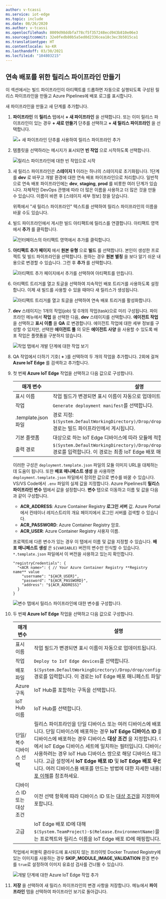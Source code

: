 ```yaml
---
author: v-tcassi
ms.service: iot-edge
ms.topic: include
ms.date: 08/26/2020
ms.author: v-tcassi
ms.openlocfilehash: 8009d98ddbfa778cf5f357248ecd943b810e06e3
ms.sourcegitcommit: 32e0fedb80b5a5ed0d2336cea18c3ec3b5015ca1
ms.translationtype: HT
ms.contentlocale: ko-KR
ms.lasthandoff: 03/30/2021
ms.locfileid: "104803215"
---
```

## <a name="create-a-release-pipeline-for-continuous-deployment"></a>연속 배포를 위한 릴리스 파이프라인 만들기

이 섹션에서는 빌드 파이프라인이 아티팩트를 드롭하면 자동으로 실행되도록 구성된 릴리스 파이프라인을 만들고 Azure Pipelines에 배포 로그를 표시합니다.

새 파이프라인을 만들고 새 단계를 추가합니다.

1. **파이프라인** 의 **릴리스** 탭에서 **+ 새 파이프라인** 을 선택합니다. 또는 이미 릴리스 파이프라인이 있는 경우 **+ 새로 만들기** 단추를 선택하고 **+ 새 릴리스 파이프라인** 을 선택합니다.  

    ![\+ 새 파이프라인 단추를 사용하여 릴리스 파이프라인 추가](./media/iot-edge-create-release-pipeline-for-continuous-deployment/add-release-pipeline.png)

2. 템플릿을 선택하라는 메시지가 표시되면 **빈 작업** 으로 시작하도록 선택합니다.

    ![릴리스 파이프라인에 대한 빈 작업으로 시작](./media/iot-edge-create-release-pipeline-for-continuous-deployment/start-with-empty-release-job.png)

3. 새 릴리스 파이프라인은 **스테이지 1** 이라는 하나의 스테이지로 초기화됩니다. 1단계를 **dev** 로 바꾸고 개발 환경에 대한 연속 배포 파이프라인으로 처리합니다. 일반적으로 연속 배포 파이프라인에는 **dev**, **staging**, **prod** 를 비롯한 여러 단계가 있습니다. 자체적인 DevOps 관행에 따라 더 많은 이름을 사용하고 더 많은 것을 만들 수 있습니다. 이름이 바뀐 후 [스테이지 세부 정보] 창을 닫습니다.

   위쪽에서 "새 릴리스 파이프라인" 텍스트를 선택하여 릴리스 파이프라인의 이름을 바꿀 수도 있습니다.

4. 빌드 파이프라인에서 게시한 빌드 아티팩트에 릴리스를 연결합니다. 아티팩트 영역에서 **추가** 를 클릭합니다.

   ![인터페이스의 아티팩트 영역에서 추가를 클릭합니다.](./media/iot-edge-create-release-pipeline-for-continuous-deployment/add-artifacts.png)

5. **아티팩트 추가 페이지** 에서 **원본 유형** 으로 **빌드** 를 선택합니다. 본인이 생성한 프로젝트 및 빌드 파이프라인을 선택합니다. 원하는 경우 **원본 별칭** 을 보다 알기 쉬운 내용으로 변경할 수 있습니다. 그런 후 **추가** 를 선택합니다.

   ![아티팩트 추가 페이지에서 추가를 선택하여 아티팩트를 만듭니다.](./media/iot-edge-create-release-pipeline-for-continuous-deployment/add-artifact.png)

6. 아티팩트 트리거를 열고 토글을 선택하여 지속적인 배포 트리거를 사용하도록 설정합니다. 이제 새 빌드를 사용할 수 있을 때마다 새 릴리스가 생성됩니다.

   ![아티팩트 트리거를 열고 토글을 선택하여 연속 배포 트리거를 활성화합니다.](./media/iot-edge-create-release-pipeline-for-continuous-deployment/add-trigger.png)

7. **dev** 스테이지는 1개의 작업(job) 및 0개의 작업(task)으로 미리 구성됩니다. 파이프라인 메뉴에서 **작업** 을 선택한 다음, **dev** 스테이지를 선택합니다. **에이전트 작업** 을 선택하고 **표시 이름** 을 **QA** 로 변경합니다. 에이전트 작업에 대한 세부 정보를 구성할 수 있지만, 선택한 **에이전트 풀** 의 모든 **에이전트 사양** 을 사용할 수 있도록 배포 작업은 플랫폼을 구분하지 않습니다.

   ![작업 탭에서 개발 단계에 대한 작업 보기](./media/iot-edge-create-release-pipeline-for-continuous-deployment/view-stage-tasks.png)

8. QA 작업에서 더하기 기호( **+** )를 선택하여 두 개의 작업을 추가합니다. 2회에 걸쳐 **Azure IoT Edge** 를 검색하고 추가합니다.

9. 첫 번째 **Azure IoT Edge** 작업을 선택하고 다음 값으로 구성합니다.

    | 매개 변수 | 설명 |
    | --- | --- |
    | 표시 이름 | 작업 필드가 변경되면 표시 이름이 자동으로 업데이트됩니다. |
    | 작업 | `Generate deployment manifest`를 선택합니다. |
    | .template.json 파일 | 경로 지정: `$(System.DefaultWorkingDirectory)/Drop/drop/deployment.template.json`. 경로는 빌드 파이프라인에서 게시됩니다. |
    | 기본 플랫폼 | 대상으로 하는 IoT Edge 디바이스에 따라 모듈에 적합한 운영 체제를 선택합니다. |
    | 출력 경로| `$(System.DefaultWorkingDirectory)/Drop/drop/configs/deployment.json` 경로를 입력합니다. 이 경로는 최종 IoT Edge 배포 매니페스트 파일입니다. |

    이러한 구성은 `deployment.template.json` 파일의 모듈 이미지 URL을 대체하는 데 도움이 됩니다. 또한 **배포 매니페스트 생성** 을 사용하면 `deployment.template.json` 파일에서 정의한 값으로 변수를 바꿀 수 있습니다. VS/VS Code에서 `.env` 파일의 실제 값을 지정합니다. Azure Pipelines의 **릴리스 파이프라인 변수** 탭에서 값을 설정합니다. **변수** 탭으로 이동하고 이름 및 값을 다음과 같이 구성합니다.

    * **ACR_ADDRESS**: Azure Container Registry **로그인 서버** 값. Azure Portal에서 컨테이너 레지스트리의 개요 페이지에서 로그인 서버를 검색할 수 있습니다.
    * **ACR_PASSWORD**: Azure Container Registry 암호.
    * **ACR_USER**: Azure Container Registry 사용자 이름.

    프로젝트에 다른 변수가 있는 경우 이 탭에서 이름 및 값을 지정할 수 있습니다. **배포 매니페스트 생성** 은 `${VARIABLE}` 버전의 변수만 인식할 수 있습니다. `*.template.json` 파일에서 이 버전을 사용하고 있는지 확인합니다.
    
    ```json-interactive
    "registryCredentials": {
      "<ACR name>": { // Your Azure Container Registry **Registry name** value
        "username": "${ACR_USER}",
        "password": "${ACR_PASSWORD}",
        "address": "${ACR_ADDRESS}"
      }
    }
    ```
    
    ![변수 탭에서 릴리스 파이프라인에 대한 변수를 구성합니다.](./media/iot-edge-create-release-pipeline-for-continuous-deployment/configure-variables.png)

10. 두 번째 **Azure IoT Edge** 작업을 선택하고 다음 값으로 구성합니다.

    | 매개 변수 | 설명 |
    | --- | --- |
    | 표시 이름 | 작업 필드가 변경되면 표시 이름이 자동으로 업데이트됩니다. |
    | 작업 | `Deploy to IoT Edge devices`를 선택합니다. |
    | 배포 파일 | `$(System.DefaultWorkingDirectory)/Drop/drop/configs/deployment.json` 경로를 입력합니다. 이 경로는 IoT Edge 배포 매니페스트 파일입니다. |
    | Azure 구독 | IoT Hub를 포함하는 구독을 선택합니다.|
    | IoT Hub 이름 | IoT Hub를 선택합니다.|
    | 단일/복수 디바이스 선택 | 릴리스 파이프라인을 단일 디바이스 또는 여러 디바이스에 배포할지 여부를 선택합니다. 단일 디바이스에 배포하는 경우 **IoT Edge 디바이스 ID** 를 입력합니다. 여러 디바이스에 배포하는 경우 디바이스 **대상 조건** 을 지정합니다. 대상 조건은 IoT Hub에서 IoT Edge 디바이스 세트에 일치하는 필터입니다. 디바이스 태그를 조건으로 사용하려는 경우 IoT Hub 디바이스 쌍으로 해당 디바이스 태그를 업데이트해야 합니다. 고급 설정에서 **IoT Edge 배포 ID** 및 **IoT Edge 배포 우선 순위** 를 업데이트합니다. 여러 디바이스용 배포를 만드는 방법에 대한 자세한 내용은 [IoT Edge 자동 배포 이해](../articles/iot-edge/module-deployment-monitoring.md)를 참조하세요. |
    | 디바이스 ID 또는 대상 조건 | 이전 선택 항목에 따라 디바이스 ID 또는 [대상 조건](../articles/iot-edge/module-deployment-monitoring.md#target-condition)을 지정하여 여러 디바이스에 배포합니다. |
    | 고급 | IoT Edge 배포 ID에 대해 `$(System.TeamProject)-$(Release.EnvironmentName)`을 지정합니다. 이 변수는 프로젝트와 릴리스 이름을 IoT Edge 배포 ID에 매핑합니다. |
    

    작업에서 퍼블릭 클라우드에 표시되지 않는 프라이빗 Docker Trusted Registry에 있는 이미지를 사용하는 경우 **SKIP_MODULE_IMAGE_VALIDATION** 환경 변수를 `true`로 설정하여 이미지 유효성 검사를 건너뛸 수 있습니다. 

    ![개발 단계에 대한 Azure IoT Edge 작업 추가](./media/iot-edge-create-release-pipeline-for-continuous-deployment/add-quality-assurance-task.png)

11. **저장** 을 선택하여 새 릴리스 파이프라인의 변경 사항을 저장합니다. 메뉴에서 **파이프라인** 탭을 선택하여 파이프라인 보기로 돌아갑니다.

